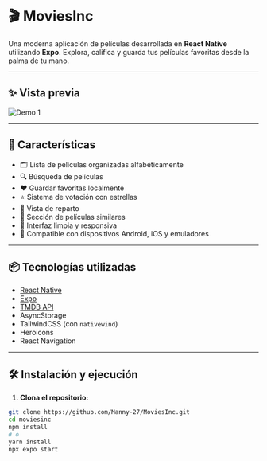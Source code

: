 # 🎬 MoviesInc

Una moderna aplicación de películas desarrollada en **React Native** utilizando **Expo**. Explora, califica y guarda tus películas favoritas desde la palma de tu mano.

---

## ✨ Vista previa

<!-- Inserta aquí tus capturas de pantalla o gifs animados de la app -->
![Demo 1](https://res.cloudinary.com/dhitmcx07/image/upload/v1744042986/kxlszqrtyblf0gejvf5p.png) 

---

## 🚀 Características

- 🗂️ Lista de películas organizadas alfabéticamente
- 🔍 Búsqueda de películas
- ❤️ Guardar favoritas localmente
- ⭐ Sistema de votación con estrellas
- 👥 Vista de reparto
- 🎥 Sección de películas similares
- 🎨 Interfaz limpia y responsiva
- 📱 Compatible con dispositivos Android, iOS y emuladores

---

## 📦 Tecnologías utilizadas

- [React Native](https://reactnative.dev/)
- [Expo](https://expo.dev/)
- [TMDB API](https://www.themoviedb.org/documentation/api)
- AsyncStorage
- TailwindCSS (con `nativewind`)
- Heroicons
- React Navigation

---

## 🛠️ Instalación y ejecución

1. **Clona el repositorio:**

```bash
git clone https://github.com/Manny-27/MoviesInc.git
cd moviesinc
npm install
# o
yarn install
npx expo start
